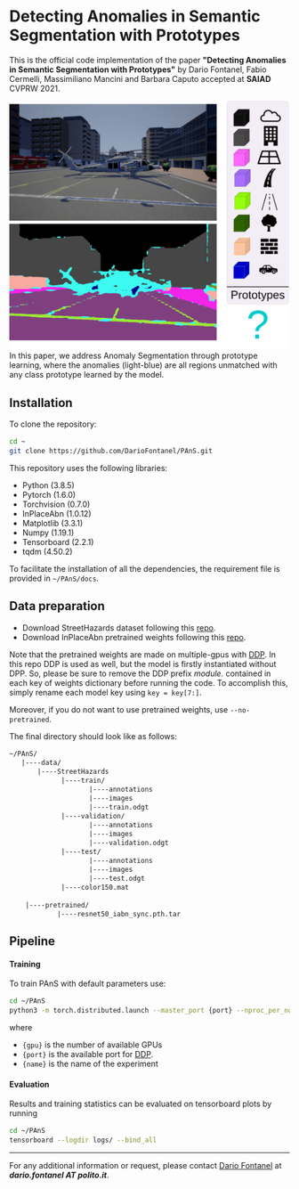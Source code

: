# Detecting Anomalies in Semantic Segmentation with Prototypes

This is the official code implementation of the paper **"Detecting Anomalies in Semantic Segmentation with Prototypes"** by Dario Fontanel, Fabio Cermelli, Massimiliano Mancini and Barbara Caputo accepted at **SAIAD** CVPRW 2021.

![teaser](docs/teaser.png)
In this paper, we address Anomaly Segmentation through prototype learning, where the anomalies (light-blue) are all regions unmatched with any class prototype learned by the model.

## Installation
To clone the repository:

```bash
cd ~
git clone https://github.com/DarioFontanel/PAnS.git
```

This repository uses the following libraries:
- Python (3.8.5)
- Pytorch (1.6.0)
- Torchvision (0.7.0)
- InPlaceAbn (1.0.12)
- Matplotlib (3.3.1)
- Numpy (1.19.1)
- Tensorboard (2.2.1)
- tqdm (4.50.2)

To facilitate the installation of all the dependencies, the requirement file is provided in `~/PAnS/docs`.

## Data preparation
- Download StreetHazards dataset following this [repo](https://github.com/hendrycks/anomaly-seg).
- Download InPlaceAbn pretrained weights following this [repo](https://github.com/mapillary/inplace_abn#training-on-imagenet-1k).

Note that the pretrained weights are made on multiple-gpus with [DDP](https://pytorch.org/docs/stable/notes/ddp.html). 
In this repo DDP is used as well, but the model is firstly instantiated without 
DPP. So, please be sure to remove the DDP prefix *module.* contained in each key of weights 
dictionary before running the code. To accomplish this, simply rename each model key using `key = key[7:]`. 

Moreover, if you do not want to use pretrained weights, use `--no-pretrained`. 

The final directory should look like as follows:
```
~/PAnS/
   |----data/
       |----StreetHazards
             |----train/
                    |----annotations
                    |----images
                    |----train.odgt
             |----validation/
                    |----annotations
                    |----images
                    |----validation.odgt
             |----test/
                    |----annotations
                    |----images
                    |----test.odgt
             |----color150.mat

    |----pretrained/
            |----resnet50_iabn_sync.pth.tar
```
 
## Pipeline
#### Training
To train PAnS with default parameters use:
```bash
cd ~/PAnS
python3 -m torch.distributed.launch --master_port {port} --nproc_per_node={gpu} run.py --name {name} --default
```
where
* ```{gpu}``` is the number of available GPUs
* ```{port}``` is the available port for [DDP](https://pytorch.org/docs/stable/notes/ddp.html).
* ```{name}``` is the name of the experiment 

#### Evaluation
Results and training statistics can be evaluated on tensorboard plots by running
```bash
cd ~/PAnS
tensorboard --logdir logs/ --bind_all
```

___    
For any additional information or request, please contact [Dario Fontanel](mailto:dario.fontanel@polito.it) at ***dario.fontanel AT polito.it***.

